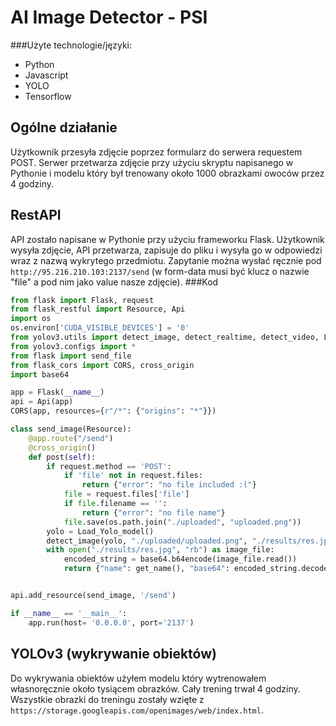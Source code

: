 # AI Image Detector - PSI
###Użyte technologie/języki: 
* Python
* Javascript
* YOLO
* Tensorflow


Ogólne działanie
-----------------
Użytkownik przesyła zdjęcie poprzez formularz do serwera requestem POST. Serwer przetwarza zdjęcie przy użyciu skryptu napisanego w Pythonie i modelu który był trenowany około 1000 obrazkami owoców przez 4 godziny.

RestAPI
--------
API zostało napisane w Pythonie przy użyciu frameworku Flask. Użytkownik wysyła zdjęcie, API przetwarza, zapisuje do pliku i wysyła go w odpowiedzi wraz z nazwą wykrytego przedmiotu. Zapytanie można wysłać ręcznie pod `http://95.216.210.103:2137/send` (w form-data musi być klucz o nazwie "file" a pod nim jako value nasze zdjęcie).
###Kod
```python
from flask import Flask, request
from flask_restful import Resource, Api
import os
os.environ['CUDA_VISIBLE_DEVICES'] = '0'
from yolov3.utils import detect_image, detect_realtime, detect_video, Load_Yolo_model, detect_video_realtime_mp, get_name
from yolov3.configs import *
from flask import send_file
from flask_cors import CORS, cross_origin
import base64

app = Flask(__name__)
api = Api(app)
CORS(app, resources={r"/*": {"origins": "*"}})

class send_image(Resource):
    @app.route("/send")
    @cross_origin()
    def post(self):
        if request.method == 'POST':
            if 'file' not in request.files:
                return {"error": "no file included :("}
            file = request.files['file']
            if file.filename == '':
                return {"error": "no file name"}
            file.save(os.path.join("./uploaded", "uploaded.png"))
        yolo = Load_Yolo_model()
        detect_image(yolo, "./uploaded/uploaded.png", "./results/res.jpg", input_size=YOLO_INPUT_SIZE, show=False, CLASSES=TEST_CLASSES, rectangle_colors=(255, 0, 0))
        with open("./results/res.jpg", "rb") as image_file:
            encoded_string = base64.b64encode(image_file.read())
            return {"name": get_name(), "base64": encoded_string.decode("utf-8")}


api.add_resource(send_image, '/send')

if __name__ == '__main__':
    app.run(host= '0.0.0.0', port='2137')
```

YOLOv3 (wykrywanie obiektów)
------------
Do wykrywania obiektów użyłem modelu który wytrenowałem własnoręcznie około tysiącem obrazków. Cały trening trwał 4 godziny. Wszystkie obrazki do treningu zostały wzięte z ```https://storage.googleapis.com/openimages/web/index.html```.